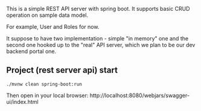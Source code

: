 This is a simple REST API server with spring boot. 
It supports basic CRUD operation on sample data model. 

For example, User and Roles for now.

It suppose to have two implementation - simple "in memory" one
and the second one hooked up to the "real" API server, which 
we plan to be our dev backend portal one.

## Project (rest server api) start

```console
./mvnw clean spring-boot:run
```

Then open in your local browser: http://localhost:8080/webjars/swagger-ui/index.html